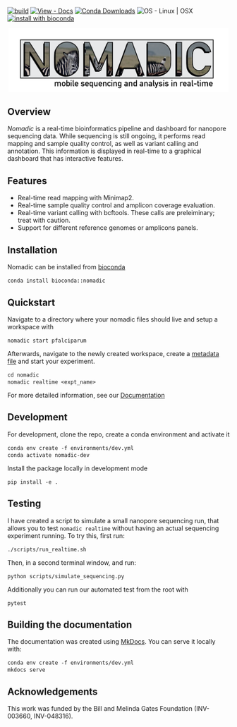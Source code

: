 [![build](https://github.com/JasonAHendry/nomadic/actions/workflows/build.yml/badge.svg)](https://github.com/JasonAHendry/nomadic/actions/workflows/build.yml)
[![View - Docs](https://img.shields.io/badge/View-Docs-blue?logo=materialformkdocs&logoColor=blue)](https://jasonahendry.github.io/nomadic/)
[![Conda Downloads](https://img.shields.io/conda/dn/bioconda/nomadic?color=green&link=https%3A%2F%2Fanaconda.org%2Fbioconda%2Fnomadic)](https://anaconda.org/bioconda/nomadic)
![OS - Linux | OSX](https://img.shields.io/badge/OS-Linux_|_OSX-informational)
[![install with bioconda](https://img.shields.io/badge/install%20with-bioconda-brightgreen.svg?style=flat)](http://bioconda.github.io/recipes/nomadic/README.html)

<p align="center"><img src="docs/img/home/nomadic_logo.png" width="500"></p>

## Overview
*Nomadic* is a real-time bioinformatics pipeline and dashboard for nanopore sequencing data. While sequencing is still ongoing, it performs read mapping and sample quality control, as well as variant calling and annotation. This information is displayed in real-time to a graphical dashboard that has interactive features.

## Features
 - Real-time read mapping with Minimap2.
 - Real-time sample quality control and amplicon coverage evaluation.
 - Real-time variant calling with bcftools. These calls are preleiminary; treat with caution.
 - Support for different reference genomes or amplicons panels.

 ## Installation
 Nomadic can be installed from [bioconda](https://anaconda.org/bioconda/nomadic)
 ```
 conda install bioconda::nomadic
 ```

 ## Quickstart
Navigate to a directory where your nomadic files should live and setup a workspace with
```
nomadic start pfalciparum
```

Afterwards, navigate to the newly created workspace, create a [metadata file](https://jasonahendry.github.io/nomadic/basic/#using-nomadic-for-real-time-analysis) and start your experiment.

```
cd nomadic
nomadic realtime <expt_name>
```

For more detailed information, see our [Documentation](https://jasonahendry.github.io/nomadic)

## Development
For development, clone the repo, create a conda environment and activate it

```
conda env create -f environments/dev.yml
conda activate nomadic-dev
```

Install the package locally in development mode

```
pip install -e .
```

## Testing
I have created a script to simulate a small nanopore sequencing run, that allows you to test `nomadic realtime` without having an actual sequencing experiment running. To try this, first run: 

```
./scripts/run_realtime.sh
```

Then, in a second terminal window, and run:
```
python scripts/simulate_sequencing.py
```

Additionally you can run our automated test from the root with

```
pytest
```

## Building the documentation
The documentation was created using [MkDocs](https://www.mkdocs.org/). You can serve it locally with:

```
conda env create -f environments/dev.yml
mkdocs serve
```

## Acknowledgements
This work was funded by the Bill and Melinda Gates Foundation (INV-003660, INV-048316).




